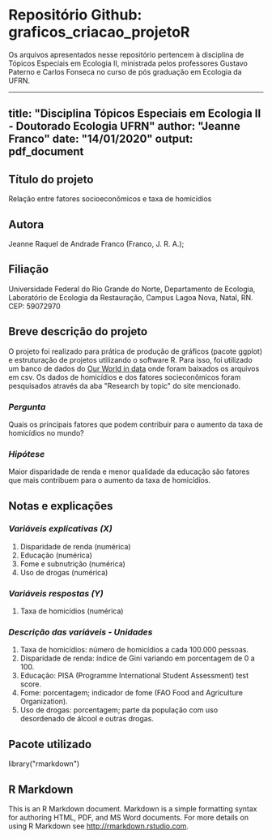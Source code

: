 # Repositório Github: graficos_criacao_projetoR

Os arquivos apresentados nesse repositório pertencem à disciplina de Tópicos Especiais em Ecologia II, ministrada pelos professores Gustavo Paterno e Carlos Fonseca no curso de pós graduação em Ecologia da UFRN.

---
title: "Disciplina Tópicos Especiais em Ecologia II - Doutorado Ecologia UFRN"
author: "Jeanne Franco"
date: "14/01/2020"
output: pdf_document
---

## **Título do projeto**

Relação entre fatores socioeconômicos e taxa de homicídios

## **Autora**

Jeanne Raquel de Andrade Franco (Franco, J. R. A.);

## **Filiação**

Universidade Federal do Rio Grande do Norte,
Departamento de Ecologia,
Laboratório de Ecologia da Restauração,
Campus Lagoa Nova, Natal, RN. CEP: 59072970

## **Breve descrição do projeto**

O projeto foi realizado para prática de produção de gráficos (pacote ggplot) e estruturação de projetos utilizando o software R. Para isso, foi utilizado um banco de dados do [Our World in data](https://ourworldindata.org/) onde foram baixados os arquivos em csv. Os dados de homicídios e dos fatores socieconômicos foram pesquisados através da aba "Research by topic" do site mencionado. 

 ### _Pergunta_

Quais os principais fatores que podem contribuir para o aumento da taxa de homicídios no mundo?

 ### _Hipótese_
 
Maior disparidade de renda e menor qualidade da educação são fatores que mais contribuem para o aumento da taxa de homicídios.

## **Notas e explicações**

### _Variáveis explicativas (X)_

1. Disparidade de renda (numérica)
2. Educação (numérica)
3. Fome e subnutrição (numérica)
4. Uso de drogas (numérica)

### _Variáveis respostas (Y)_

1. Taxa de homicídios (numérica)

### _Descrição das variáveis - Unidades_

1. Taxa de homicídios: número de homicídios a cada 100.000 pessoas.
2. Disparidade de renda: índice de Gini variando em porcentagem de 0 a 100.
3. Educação: PISA (Programme International Student Assessment) test score.
4. Fome: porcentagem; indicador de fome (FAO Food and Agriculture Organization).
5. Uso de drogas: porcentagem; parte da população com uso desordenado de álcool e outras drogas.

## **Pacote utilizado**

library("rmarkdown")

## R Markdown

This is an R Markdown document. Markdown is a simple formatting syntax for authoring HTML, PDF, and MS Word documents. For more details on using R Markdown see <http://rmarkdown.rstudio.com>.
